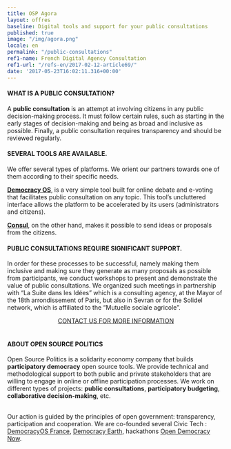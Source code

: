 ```yaml
---
title: OSP Agora
layout: offres
baseline: Digital tools and support for your public consultations
published: true
image: "/img/agora.png"
locale: en
permalink: "/public-consultations"
ref1-name: French Digital Agency Consultation
ref1-url: "/refs-en/2017-02-12-article69/"
date: '2017-05-23T16:02:11.316+00:00'
---
```

#### WHAT IS A PUBLIC CONSULTATION?

A <b>public consultation</b> is an attempt at involving citizens in any public decision-making process. It must follow certain rules, such as starting in the early stages of decision-making and being as broad and inclusive as possible. Finally, a public consultation requires transparency and should be reviewed regularly.

#### SEVERAL TOOLS ARE AVAILABLE.

We offer several types of platforms. We orient our partners towards one of them according to their specific needs.

[**Democracy OS**](https://dos.demo.osp.cat), is a very simple tool built for online debate and e-voting that facilitates public consultation on any topic. This tool’s uncluttered interface allows the platform to be accelerated by its users (administrators and citizens).

[**Consul**](http://www.decide.es/en/index.html), on the other hand, makes it possible to send ideas or proposals from the citizens. 

#### PUBLIC CONSULTATIONS REQUIRE SIGNIFICANT SUPPORT.

In order for these processes to be successful, namely making them inclusive and making sure they generate as many proposals as possible from participants, we conduct workshops to present and demonstrate the value of public consultations. We organized such meetings in partnership with “La Suite dans les Idées” which is a consulting agency, at the Mayor of the 18th arrondissement of Paris, but also in Sevran or for the Solidel network, which is affiliated to the “Mutuelle sociale agricole”.

<center><a href="{{ site.baseurl }}/fr/accueil#contact" class="btn btn-primary">CONTACT US FOR MORE INFORMATION</a></center>

<br>


<div class="well">
<h4>ABOUT OPEN SOURCE POLITICS</h4>

Open Source Politics is a solidarity economy company that builds <b>participatory democracy</b> open source tools. We provide technical and methodological support to both public and private stakeholders that are willing to engage in online or offline participation processes. We work on different types of projects: <b>public consultations</b>, <b>participatory budgeting</b>, <b>collaborative decision-making</b>, etc.

<br>
Our action is guided by the principles of open government: transparency, participation and cooperation. We are co-founded several Civic Tech : <a href="http://democracyos.eu" target="blank">DemocracyOS France</a>, <a href="http://democracy.earth" target="blank">Democracy Earth</a>, hackathons <a href="http://opendemocracynow.net" target="blank">Open Democracy Now</a>. 
</div>